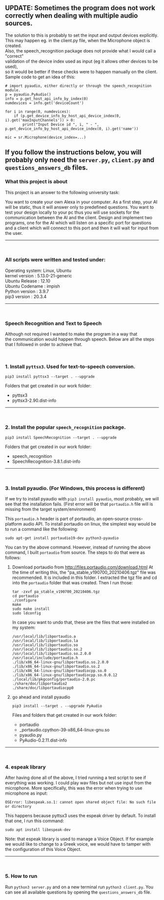 ## UPDATE: Sometimes the program does not work correctly when dealing with multiple audio sources.
The solution to this is probably to set the input and output devices explicitly.   
This may happen eg. in the client.py file, when the Microphone object is created.   
Also, the speech_recognition package does not provide what I would call a "correct"   
validation of the device index used as input (eg it allows other devices to be used),  
so it would be better if these checks were to happen manually on the client.   
Sample code to get an idea of this:

```
# import pyaudio, either directly or through the speech_recognition module.
p = pyaudio.PyAudio()
info = p.get_host_api_info_by_index(0)
numdevices = info.get('deviceCount')

for i in range(0, numdevices):
    if (p.get_device_info_by_host_api_device_index(0, i).get('maxInputChannels')) > 0:
        print("Input Device id ", i, " - ", p.get_device_info_by_host_api_device_index(0, i).get('name'))

mic = sr.Microphone(device_index=...)
```

## If you follow the instructions below, you will probably only need the `server.py`, `client.py` and `questions_answers_db` files.

### What this project is about
This project is an answer to the following university task:

You want to create your own Alexa in your computer. As a first step, your AI will be static, thus it will answer only to predefined questions. You want to test your design locally to your pc thus you will use sockets for the communication between the AI and the client. Design and implement two programs, one for the AI which will listen on a specific port for questions and a client which will connect to this port and then it will wait for input from the user.

<hr>
<br>

### All scripts were written and tested under:

Operating system: Linux, Ubuntu  
kernel version  : 5.13.0-21-generic  
Ubuntu Release  : 12.10  
Ubuntu Codename : impish  
Python version  : 3.9.7  
pip3 version    : 20.3.4

<hr>
<br>

### Speech Recognition and Text to Speech
Although not required I wanted to make the program in a way that  
the communication would happen through speech. Below are all the steps  
that I followed in order to achieve that. 

<br>



### 1. Install `pyttsx3`. Used for text-to-speech conversion.
```
pip3 install pyttsx3 --target . --upgrade
```

Folders that get created in our work folder:
- pyttsx3
- pyttsx3-2.90.dist-info

<hr><br>


### 2. Install the popular `speech_recognition` package. 
```
pip3 install SpeechRecognition --target . --upgrade
```
Folders that get created in our work folder:

- speech_recognition
- SpeechRecognition-3.8.1.dist-info

<hr><br>


### 3. Install pyaudio. (For Windows, this process is different)
If we try to install pyaudio with `pip3 install pyaudio`, most probably, we will see that the installation fails. 
(First error will be that `portaudio.h` file will is missing from the target system/environment)

This `portaudio.h` header is part of portaudio, an open-source cross-platform audio API. To install portaudio on linux, the simplest way would be to run a command like the following:
```
sudo apt-get install portaudio19-dev python3-pyaudio
```
You can try the above command. However, instead of running the above command, I built `portaudio` from source. The steps to do that were as follows:
 
1.  Download portaudio from http://files.portaudio.com/download.html
    At the time of writing this, the "pa_stable_v190700_20210406.tgz" file was recommended. It is included in this folder. I extracted the tgz file and cd into the `portaudio` folder that was created. Then I run those: 
    ```
    tar -zxvf pa_stable_v190700_20210406.tgz
    cd portaudio
    ./configure
    make
    sudo make install
    sudo ldconfig
    ```


    In case you want to undo that, these are the files that were installed on my system:
    ```
    /usr/local/lib/libportaudio.a
    /usr/local/lib/libportaudio.la
    /usr/local/lib/libportaudio.so
    /usr/local/lib/libportaudio.so.2
    /usr/local/lib/libportaudio.so.2.0.0
    /usr/local/include/portaudio.h
    ./lib/x86_64-linux-gnu/libportaudio.so.2.0.0
    ./lib/x86_64-linux-gnu/libportaudio.so.2
    ./lib/x86_64-linux-gnu/libportaudiocpp.so.0
    ./lib/x86_64-linux-gnu/libportaudiocpp.so.0.0.12
    ./local/lib/pkgconfig/portaudio-2.0.pc
    ./share/doc/libportaudio2
    ./share/doc/libportaudiocpp0
    ```

2.  go ahead and install pyaudio
    ```
    pip3 install --target . --upgrade PyAudio
    ```
    Files and folders that get created in our work folder:
    - portaudio 
    - _portaudio.cpython-39-x86_64-linux-gnu.so
    - pyaudio.py  
    - PyAudio-0.2.11.dist-info

<hr><br>


### 4. espeak library
After having done all of the above, I tried running a test script to see if everything was working. I could play wav files but not use input from the microphone. More specifically, this was the error when trying to use microphone as input:
```
OSError: libespeak.so.1: cannot open shared object file: No such file or directory
```

This happens because pyttsx3 uses the espeak driver by default. To install that one, I run this command:
```
sudo apt install libespeak-dev
```
Note: that espeak library is used to manage a Voice Object. If for example  
we would like to change to a Greek voice, we would have to tamper with  
the configuration of this Voice Object.

<hr>
<br>

### 5. How to run

Run `python3 server.py` and on a new terminal run `python3 client.py`. 
You can see all available questions by opening the `questions_answers_db` file.
	
